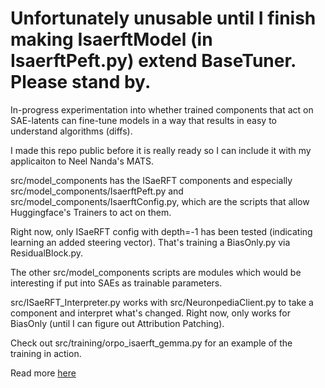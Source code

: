# Unfortunately unusable until I finish making IsaerftModel (in IsaerftPeft.py) extend BaseTuner. Please stand by.

In-progress experimentation into whether trained components that act on SAE-latents can fine-tune models in a way that results in easy to understand algorithms (diffs).

I made this repo public before it is really ready so I can include it with my applicaiton to Neel Nanda's MATS.


src/model_components has the ISaeRFT components and especially src/model_components/IsaerftPeft.py and src/model_components/IsaerftConfig.py, which are the scripts that allow Huggingface's Trainers to act on them. 

Right now, only ISaeRFT config with depth=-1 has been tested (indicating learning an added steering vector). That's training a BiasOnly.py via ResidualBlock.py.

The other src/model_components scripts are modules which would be interesting if put into SAEs as trainable parameters.

src/ISaeRFT_Interpreter.py works with src/NeuronpediaClient.py to take a component and interpret what's changed. Right now, only works for BiasOnly (until I can figure out Attribution Patching).

Check out src/training/orpo_isaerft_gemma.py for an example of the training in action.

Read more [here](https://docs.google.com/document/d/1uttDTD16hWF8UriLnMjVOkA-8Lu8-QaAey7560gEVYI/edit?tab=t.0#heading=h.emb46dpogmp)
